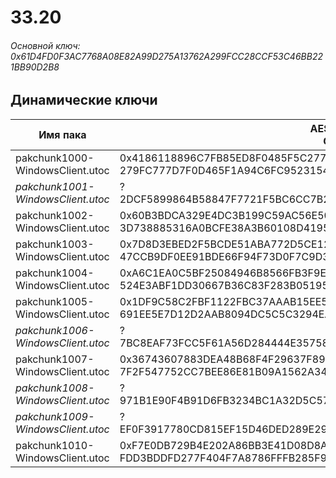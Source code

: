 # 33.20

###### Основной ключ: 0x61D4FD0F3AC7768A08E82A99D275A13762A299FCC28CCF53C46BB221BB90D2B8

## Динамические ключи

| Имя пака                          | AES Ключ</br>GUID                                                                                       | HiRes Текстуры |
|-----------------------------------|---------------------------------------------------------------------------------------------------------|----------------|
| pakchunk1000-WindowsClient.utoc   | 0x4186118896C7FB85ED8F0485F5C277155B208D8730CD1AEAC7D237E779CB26F6</br>279FC777D7F0D465F1A94C6FC9523154 | ❌             |
| *pakchunk1001-WindowsClient.utoc* | ?</br>2DCF5899864B58847F7721F5BC6CC7B2 | ✔️             |
| pakchunk1002-WindowsClient.utoc   | 0x60B3BDCA329E4DC3B199C59AC56E500ABBBFA25DA6B1547EFC0F6701B904F8E1</br>3D738885316A0BCFE38A3B60108D4195 | ✔️             |
| pakchunk1003-WindowsClient.utoc   | 0x7D8D3EBED2F5BCDE51ABA772D5CE12C14E29FC8B7FE01B0F66A05738AB19C08B</br>47CCB9DF0EE91BDE66F94F73D0F7C9D3 | ✔️             |
| pakchunk1004-WindowsClient.utoc   | 0xA6C1EA0C5BF25084946B8566FB3F9EF24A50FDBC53C9B2589298A372F4631E26</br>524E3ABF1DD30667B36C83F283B05195 | ✔️             |
| pakchunk1005-WindowsClient.utoc   | 0x1DF9C58C2FBF1122FBC37AAAB15EE55DEFBF486400449227009DB11D766F1C90</br>691EE5E7D12D2AAB8094DC5C5C3294EA | ✔️             |
| *pakchunk1006-WindowsClient.utoc* | ?</br>7BC8EAF73FCC5F61A56D284444E35758 | ❌             |
| pakchunk1007-WindowsClient.utoc   | 0x36743607883DEA48B68F4F29637F89FBAF28DABB0C84D9CE5A6F479BEEAAF88C</br>7F2F547752CC7BEE86E81B09A1562A34 | ✔️             |
| *pakchunk1008-WindowsClient.utoc* | ?</br>971B1E90F4B91D6FB3234BC1A32D5C57 | ❌             |
| *pakchunk1009-WindowsClient.utoc* | ?</br>EF0F3917780CD815EF15D46DED289E29 | ❌             |
| pakchunk1010-WindowsClient.utoc   | 0xF7E0DB729B4E202A86BB3E41D08D8A0D12B2247929AD107D30660323ED449044</br>FDD3BDDFD277F404F7A8786FFFB285F9 | ✔️             |
